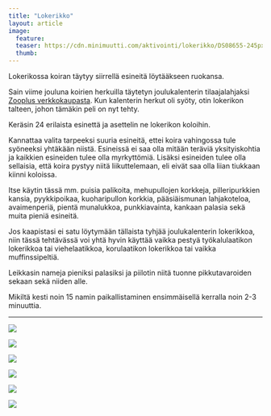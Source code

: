```yaml
---
title: "Lokerikko"
layout: article
image:
  feature:
  teaser: https://cdn.minimuutti.com/aktivointi/lokerikko/DS08655-245px.jpg
  thumb:
---
```


Lokerikossa koiran täytyy siirrellä esineitä löytääkseen ruokansa.

Sain viime jouluna koirien herkuilla täytetyn joulukalenterin tilaajalahjaksi [Zooplus verkkokaupasta](http://clk.tradedoubler.com/click?p(210840)a(2526211)g(19927404)url(http://www.zooplus.fi/)). Kun kalenterin herkut oli syöty, otin lokerikon talteen, johon tämäkin peli on nyt tehty.

Keräsin 24 erilaista esinettä ja asettelin ne lokerikon koloihin.

Kannattaa valita tarpeeksi suuria esineitä, ettei koira vahingossa tule syöneeksi yhtäkään niistä. Esineissä ei saa olla mitään teräviä yksityiskohtia ja kaikkien esineiden tulee olla myrkyttömiä. Lisäksi esineiden tulee olla sellaisia, että koira pystyy niitä liikuttelemaan, eli eivät saa olla liian tiukkaan kiinni koloissa.

Itse käytin tässä mm. puisia palikoita, mehupullojen korkkeja, pilleripurkkien kansia, pyykkipoikaa, kuoharipullon korkkia, pääsiäismunan lahjakoteloa, avaimenperiä, pientä munalukkoa, punkkiavainta, kankaan palasia sekä muita pieniä esineitä.

Jos kaapistasi ei satu löytymään tällaista tyhjää joulukalenterin lokerikkoa, niin tässä tehtävässä voi yhtä hyvin käyttää vaikka pestyä työkalulaatikon lokerikkoa tai viehelaatikkoa, korulaatikon lokerikkoa tai vaikka muffinssipeltiä.

Leikkasin nameja pieniksi palasiksi ja piilotin niitä tuonne pikkutavaroiden sekaan sekä niiden alle.

Mikiltä kesti noin 15 namin paikallistaminen ensimmäisellä kerralla noin 2-3 minuuttia.

---

![](https://cdn.minimuutti.com/aktivointi/lokerikko/DS08692-800px.jpg)

![](https://cdn.minimuutti.com/aktivointi/lokerikko/DS08485-800px.jpg)

![](https://cdn.minimuutti.com/aktivointi/lokerikko/DS08590-800px.jpg)

![](https://cdn.minimuutti.com/aktivointi/lokerikko/DS08597-800px.jpg)

![](https://cdn.minimuutti.com/aktivointi/lokerikko/DS08615-800px.jpg)

![](https://cdn.minimuutti.com/aktivointi/lokerikko/DS08655-800px.jpg)
